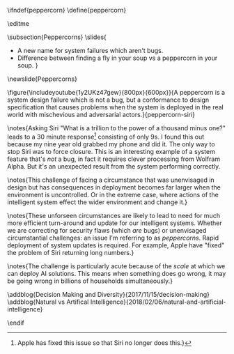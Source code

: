 \ifndef{peppercorn}
\define{peppercorn}

\editme

\subsection{Peppercorns}
\slides{
* A new name for system failures which aren't bugs.
* Difference between finding a fly in your soup vs a peppercorn in your soup. 
}

\newslide{Peppercorns}

\figure{\includeyoutube{1y2UKz47gew}{800px}{600px}}{A peppercorn is a system design failure which is not a bug, but a conformance to design specification that causes problems when the system is deployed in the real world with mischevious and adversarial actors.}{peppercorn-siri}

\notes{Asking Siri "What is a trillion to the power of a thousand minus one?" leads to a 30 minute response[^fixed] consisting of only 9s. I found this out because my nine year old grabbed my phone and did it. The only way to stop Siri was to force closure. This is an interesting example of a system feature that's *not* a bug, in fact it requires clever processing from Wolfram Alpha. But it's an unexpected result from the system performing correctly.

[^fixed]: Apple has fixed this issue so that Siri no longer does this.}

\notes{This challenge of facing a circumstance that was unenvisaged in design but has consequences in deployment becomes far larger when the environment is uncontrolled. Or in the extreme case, where actions of the intelligent system effect the wider environment and change it.}

\notes{These unforseen circumstances are likely to lead to need for much more efficient turn-around and update for our intelligent systems. Whether we are correcting for security flaws (which *are* bugs) or unenvisaged circumstantial challenges: an issue I'm referring to as *peppercorns*. Rapid deployment of system updates is required. For example, Apple have "fixed" the problem of Siri returning long numbers.}

\notes{The challenge is particularly acute because of the *scale* at which we can deploy AI solutions. This means when something does go wrong, it may be going wrong in billions of households simultaneously.}


\addblog{Decision Making and Diversity}{2017/11/15/decision-making}
\addblog{Natural vs Artifical Intelligence}{2018/02/06/natural-and-artificial-intelligence}

\endif
